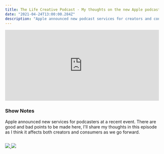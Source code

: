 ```yaml
---
title: The Life Creative Podcast - My thoughts on the new Apple podcast service and how it might affect us all
date: "2021-04-24T13:00:00.284Z"
description: "Apple announced new podcast services for creators and consumers. I dive into the details and share my thoughts on how it affects us all."
---
```


<iframe src="https://open.spotify.com/embed-podcast/episode/2Mzz8bs9KbRidh9tm4NJQP" width="100%" height="232" frameborder="0" allowtransparency="true" allow="encrypted-media"></iframe>

### Show Notes

Apple announced new services for podcasters at a recent event. There are good and bad points to be made here, I'll share my thoughts in this episode as I think it affects both creators and consumers as we go forward.

<div class="podcastSubscribeButton">
<a href="https://anchor.fm/peter-witham">
<img src="/images/subscribe-to-podcast.png" style="margin: auto;"/>
</a>
<a href="https://www.buymeacoffee.com/pwcom">
<img src="/images/buy-me-a-coffee.png" style="margin: auto; padding-top: 1em;"/>
</a>
</div>
